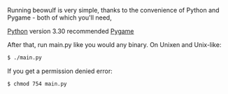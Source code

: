 Running beowulf is very simple, thanks to the convenience of Python and Pygame - both of which you'll need,

[Python](http://www.python.org/download/) version 3.30 recommended
[Pygame](http://www.pygame.org/download.shtml)

After that, run main.py like you would any binary. 
On Unixen and Unix-like:
```bash
$ ./main.py
```
If you get a permission denied error:
```bash
$ chmod 754 main.py
```
